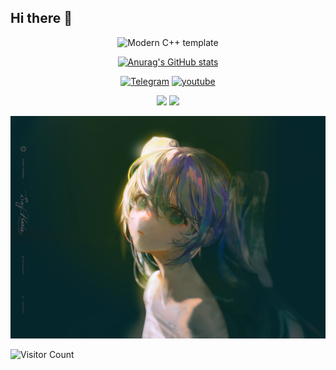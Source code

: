 ## Hi there 👋

<div id="title" align=center>

![Modern C++ template][github-sub-title:img]

[![Anurag's GitHub stats](https://github-readme-stats.vercel.app/api?username=yuzi-ljb&show_icons=true&theme=tokyonight)](https://b23.tv/iEJTnPp)

[![Telegram](https://img.shields.io/badge/Telegram-yuziyuzi-blue)](https://t.me/yuzi_ljb)
[![youtube](https://img.shields.io/badge/video-YouTube-red)]((https://www.youtube.com/@yuziyu-zs4xe))


![](https://img.shields.io/badge/性格-内向-pink) 
![](https://img.shields.io/badge/爱好-二次元-red)

</div>

![图片](image/image.png)

![Visitor Count](https://profile-counter.glitch.me/yuzi-ljb/count.svg)

[github-sub-title:img]: https://readme-typing-svg.herokuapp.com?font=Segoe+Script&center=true&lines=yizi-ljb.
